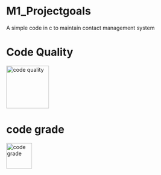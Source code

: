# M1_Projectgoals

A simple code in c to maintain contact management system

# Code Quality

  <img width="113" alt="code quality" src="https://user-images.githubusercontent.com/98905874/154613518-8113d962-e821-4fbf-8100-15c8c36cfcc4.png">

# code grade

 <img width="68" alt="code grade" src="https://user-images.githubusercontent.com/98905874/154613658-fecb1ce6-1285-40e3-80cf-5fcb8061ec0f.png">